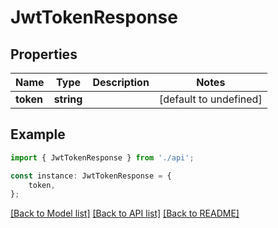 # JwtTokenResponse


## Properties

Name | Type | Description | Notes
------------ | ------------- | ------------- | -------------
**token** | **string** |  | [default to undefined]

## Example

```typescript
import { JwtTokenResponse } from './api';

const instance: JwtTokenResponse = {
    token,
};
```

[[Back to Model list]](../README.md#documentation-for-models) [[Back to API list]](../README.md#documentation-for-api-endpoints) [[Back to README]](../README.md)
